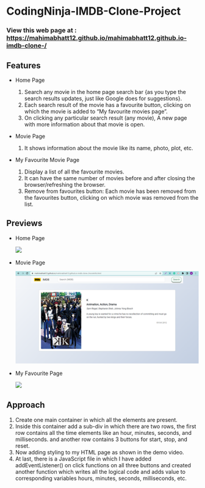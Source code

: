 # CodingNinja-IMDB-Clone-Project


### View this web page at : https://mahimabhatt12.github.io/mahimabhatt12.github.io-imdb-clone-/

## Features

* Home Page
  1.  Search any movie in the home page search bar {as you type the search results updates, just like Google does for suggestions}.
  2.  Each search result of the movie has a favourite button, clicking on which the movie is added to “My favourite movies page”.
  3.  On clicking any particular search result (any movie), A new page with more information about that movie is open.

* Movie Page
  1. It shows information about the movie like its name, photo, plot, etc.

* My Favourite Movie Page
  1.  Display a list of all the favourite movies.
  2.  It can have the same number of movies before and after closing the browser/refreshing the browser.
  3.  Remove from favourites button: Each movie has been removed from the favourites button, clicking on which movie was removed from the list.

## Previews

* Home Page

  ![](img/hompage.png)

* Movie Page
  
  ![](img/moviepage.png)
  
* My Favourite Page
  
  ![](img/myfavouritemovies.png)
  
## Approach

  1.  Create one main container in which all the elements are present.
  2.  Inside this container add a sub-div in which there are two rows, the first row contains all the time elements like an hour, minutes, seconds, and milliseconds. and another row contains 3 buttons for start, stop, and reset.
  3.  Now adding styling to my HTML page as shown in the demo video.
  4.  At last, there is a JavaScript file in which I have added addEventListener() on click functions on all three buttons and created another function which writes all the logical code and adds value to corresponding variables hours, minutes, seconds, milliseconds, etc.
